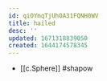 ```yaml
---
id: qiOYmqTjUhOA31FQNH0WV
title: hailed
desc: ''
updated: 1671318839050
created: 1644174578345
---
```



- [[c.Sphere]] #shapow

